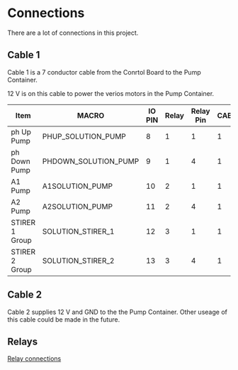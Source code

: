 # Connections

There are a lot of connections in this project.

## Cable 1

Cable 1 is a 7 conductor cable from the Conrtol Board to the Pump Container.

12 V is on this cable to power the verios motors in the Pump Container.

| Item | MACRO | IO PIN | Relay | Relay Pin | CABLE | Color |
|  --- | --- | --- | --- | --- | --- | --- |
| ph Up Pump | PHUP_SOLUTION_PUMP | 8 | 1 | 1 | 1 |RED |
| ph Down Pump | PHDOWN_SOLUTION_PUMP | 9 | 1 | 4 | 1 | GREEN |
| A1 Pump |A1SOLUTION_PUMP | 10 | 2 | 1 | 1 | PURPLE |
| A2 Pump | A2SOLUTION_PUMP | 11 | 2 | 4 | 1 | ORaNGE |
| STIRER 1 Group | SOLUTION_STIRER_1 | 12 | 3 | 1 | 1 | BROWN |
| STIRER 2 Group | SOLUTION_STIRER_2 | 13 | 3 | 4 | 1 | YELLOW |

## Cable 2

Cable 2 supplies 12 V and GND to the the Pump Container.
Other useage of this cable could be made in the future.

## Relays

[Relay connections](/docs/Devices/Relays%20and%20Motor%20Contollers.md)